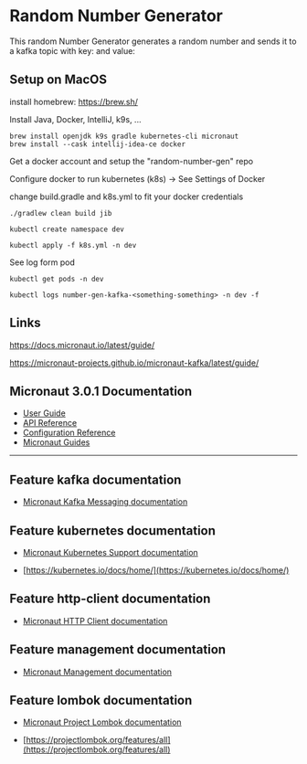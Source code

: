 # Random Number Generator

This random Number Generator generates a random number and sends it to a kafka topic with key: <number of created messages> and value: <random number as string>

## Setup on MacOS

install homebrew: https://brew.sh/

Install Java, Docker, IntelliJ, k9s, ...

    brew install openjdk k9s gradle kubernetes-cli micronaut
    brew install --cask intellij-idea-ce docker
    
Get a docker account and setup the "random-number-gen" repo

Configure docker to run kubernetes (k8s) -> See Settings of Docker

change build.gradle and k8s.yml to fit your docker credentials

    ./gradlew clean build jib

    kubectl create namespace dev

    kubectl apply -f k8s.yml -n dev
    
See log form pod

    kubectl get pods -n dev
    
    kubectl logs number-gen-kafka-<something-something> -n dev -f


## Links 

https://docs.micronaut.io/latest/guide/

https://micronaut-projects.github.io/micronaut-kafka/latest/guide/


## Micronaut 3.0.1 Documentation

- [User Guide](https://docs.micronaut.io/3.0.1/guide/index.html)
- [API Reference](https://docs.micronaut.io/3.0.1/api/index.html)
- [Configuration Reference](https://docs.micronaut.io/3.0.1/guide/configurationreference.html)
- [Micronaut Guides](https://guides.micronaut.io/index.html)
---

## Feature kafka documentation

- [Micronaut Kafka Messaging documentation](https://micronaut-projects.github.io/micronaut-kafka/latest/guide/index.html)

## Feature kubernetes documentation

- [Micronaut Kubernetes Support documentation](https://micronaut-projects.github.io/micronaut-kubernetes/latest/guide/index.html)

- [https://kubernetes.io/docs/home/](https://kubernetes.io/docs/home/)

## Feature http-client documentation

- [Micronaut HTTP Client documentation](https://docs.micronaut.io/latest/guide/index.html#httpClient)

## Feature management documentation

- [Micronaut Management documentation](https://docs.micronaut.io/latest/guide/index.html#management)

## Feature lombok documentation

- [Micronaut Project Lombok documentation](https://docs.micronaut.io/latest/guide/index.html#lombok)

- [https://projectlombok.org/features/all](https://projectlombok.org/features/all)

